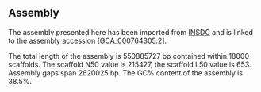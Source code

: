 **Assembly**
--------

The assembly presented here has been imported from [INSDC](http://www.insdc.org) and is linked to the assembly accession [[GCA\_000764305.2](http://www.ebi.ac.uk/ena/data/view/GCA_000764305.2)].

The total length of the assembly is 550885727 bp contained within 18000 scaffolds.
The scaffold N50 value is 215427, the scaffold L50 value is 653.
Assembly gaps span 2620025 bp. The GC% content of the assembly is 38.5%.
